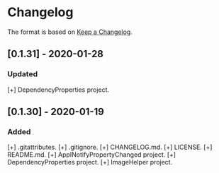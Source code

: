 # Changelog

The format is based on [Keep a Changelog](https://keepachangelog.com/en/1.0.0/).

## [0.1.31] - 2020-01-28
### Updated
  [+] DependencyProperties project.

## [0.1.30] - 2020-01-19
### Added
  [+] .gitattributes.
  [+] .gitignore.
  [+] CHANGELOG.md.
  [+] LICENSE.
  [+] README.md.
  [+] AppINotifyPropertyChanged project.
  [+] DependencyProperties project.
  [+] ImageHelper project.
